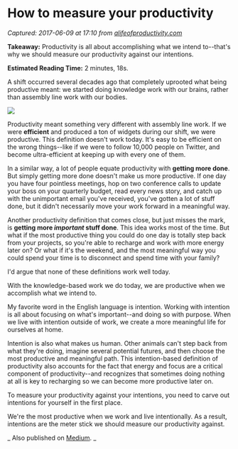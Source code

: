 # How to measure your productivity

_Captured: 2017-06-09 at 17:10 from [alifeofproductivity.com](http://alifeofproductivity.com/how-to-measure-your-productivity/?utm_content=bufferfa4ac&utm_medium=social&utm_source=twitter.com&utm_campaign=buffer)_

**Takeaway:** Productivity is all about accomplishing what we intend to--that's why we should measure our productivity against our intentions.

**Estimated Reading Time:** 2 minutes, 18s.

A shift occurred several decades ago that completely uprooted what being productive meant: we started doing knowledge work with our brains, rather than assembly line work with our bodies.

![](http://alifeofproductivity.com/wp-content/uploads/2017/05/Assemblytobrain1.jpg)

Productivity meant something very different with assembly line work. If we were **efficient** and produced a ton of widgets during our shift, we were productive. This definition doesn't work today. It's easy to be efficient on the wrong things--like if we were to follow 10,000 people on Twitter, and become ultra-efficient at keeping up with every one of them.

In a similar way, a lot of people equate productivity with **getting more done**. But simply getting more done doesn't make us more productive. If one day you have four pointless meetings, hop on two conference calls to update your boss on your quarterly budget, read every news story, and catch up with the unimportant email you've received, you've gotten a lot of stuff done, but it didn't necessarily move your work forward in a meaningful way.

Another productivity definition that comes close, but just misses the mark, is **getting more _important_ stuff done**. This idea works most of the time. But what if the most productive thing you could do one day is totally step back from your projects, so you're able to recharge and work with more energy later on? Or what if it's the weekend, and the most meaningful way you could spend your time is to disconnect and spend time with your family?

I'd argue that none of these definitions work well today.

With the knowledge-based work we do today, we are productive when we accomplish what we intend to.

My favorite word in the English language is intention. Working with intention is all about focusing on what's important--and doing so with purpose. When we live with intention outside of work, we create a more meaningful life for ourselves at home.

Intention is also what makes us human. Other animals can't step back from what they're doing, imagine several potential futures, and then choose the most productive and meaningful path. This intention-based definition of productivity also accounts for the fact that energy and focus are a critical component of productivity--and recognizes that sometimes doing nothing at all is key to recharging so we can become more productive later on.

To measure your productivity against your intentions, you need to carve out intentions for yourself in the first place.

We're the most productive when we work and live intentionally. As a result, intentions are the meter stick we should measure our productivity against.

_ Also published on [Medium](https://medium.com/@ALOProductivity/how-to-measure-your-productivity-fa7a26cd1db8). _
